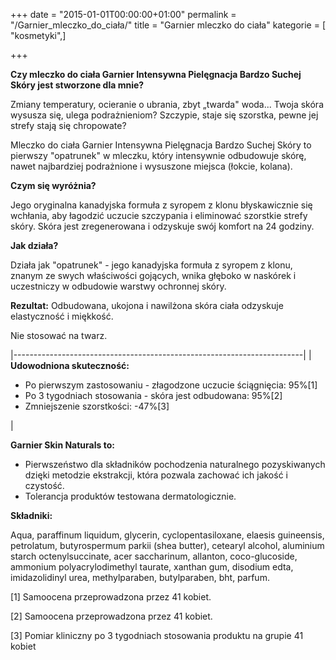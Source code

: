 +++
date = "2015-01-01T00:00:00+01:00"
permalink = "/Garnier_mleczko_do_ciała/"
title = "Garnier mleczko do ciała"
kategorie = [ "kosmetyki",]

+++

**Czy mleczko do ciała Garnier Intensywna Pielęgnacja Bardzo Suchej Skóry jest stworzone dla mnie?**

Zmiany temperatury, ocieranie o ubrania, zbyt „twarda" woda... Twoja skóra wysusza się, ulega podrażnieniom? Szczypie, staje się szorstka, pewne jej strefy stają się chropowate?

Mleczko do ciała Garnier Intensywna Pielęgnacja Bardzo Suchej Skóry to pierwszy "opatrunek" w mleczku, który intensywnie odbudowuje skórę, nawet najbardziej podrażnione i wysuszone miejsca (łokcie, kolana).

**Czym się wyróżnia?**

Jego oryginalna kanadyjska formuła z syropem z klonu błyskawicznie się wchłania, aby łagodzić uczucie szczypania i eliminować szorstkie strefy skóry. Skóra jest zregenerowana i odzyskuje swój komfort na 24 godziny.

**Jak działa?**

Działa jak "opatrunek" - jego kanadyjska formuła z syropem z klonu, znanym ze swych właściwości gojących, wnika głęboko w naskórek i uczestniczy w odbudowie warstwy ochronnej skóry.

**Rezultat:** Odbudowana, ukojona i nawilżona skóra ciała odzyskuje elastyczność i miękkość.

Nie stosować na twarz.

|------------------------------------------------------------------------|
| **Udowodniona skuteczność:**

 -   Po pierwszym zastosowaniu - złagodzone uczucie ściągnięcia: 95%[1]
 -   Po 3 tygodniach stosowania - skóra jest odbudowana: 95%[2]
 -   Zmniejszenie szorstkości: -47%[3]

 <references />                                                          |

**Garnier Skin Naturals to:**

-   Pierwszeństwo dla składników pochodzenia naturalnego pozyskiwanych dzięki metodzie ekstrakcji, która pozwala zachować ich jakość i czystość.
-   Tolerancja produktów testowana dermatologicznie.

**Składniki:**

Aqua, paraffinum liquidum, glycerin, cyclopentasiloxane, elaesis guineensis, petrolatum, butyrospermum parkii (shea butter), cetearyl alcohol, aluminium starch octenylsuccinate, acer saccharinum, allanton, coco-glucoside, ammonium polyacrylodimethyl taurate, xanthan gum, disodium edta, imidazolidinyl urea, methylparaben, butylparaben, bht, parfum.



[1] Samoocena przeprowadzona przez 41 kobiet.

[2] Samoocena przeprowadzona przez 41 kobiet.

[3] Pomiar kliniczny po 3 tygodniach stosowania produktu na grupie 41 kobiet
